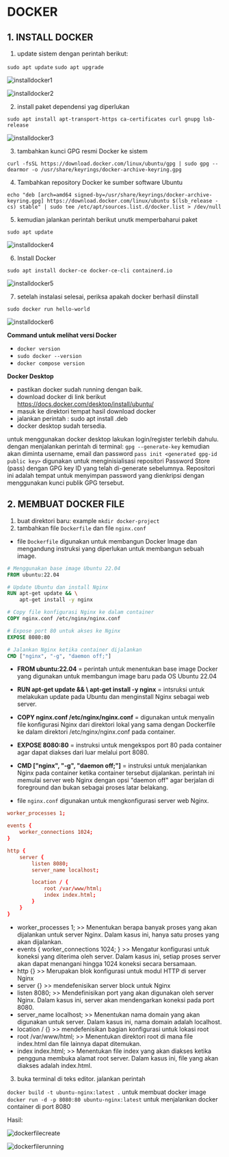 # DOCKER

## 1. INSTALL DOCKER

1. update sistem dengan perintah berikut:

```sudo apt update```
```sudo apt upgrade```

![installdocker1](https://user-images.githubusercontent.com/82355684/225030924-af818535-bbbf-4c4b-b37e-f66165a5bd21.png)

![installdocker2](https://user-images.githubusercontent.com/82355684/225030934-9ec36b30-fb9d-41fe-9987-39e3716c4569.png)

2. install paket dependensi yag diperlukan

```sudo apt install apt-transport-https ca-certificates curl gnupg lsb-release```

![installdocker3](https://user-images.githubusercontent.com/82355684/225030944-b914cb56-1e68-4547-a3a1-3740aa588925.png)

3. tambahkan kunci GPG resmi Docker ke sistem

```curl -fsSL https://download.docker.com/linux/ubuntu/gpg | sudo gpg --dearmor -o /usr/share/keyrings/docker-archive-keyring.gpg```

4. Tambahkan repository Docker ke sumber software Ubuntu

```echo "deb [arch=amd64 signed-by=/usr/share/keyrings/docker-archive-keyring.gpg] https://download.docker.com/linux/ubuntu $(lsb_release -cs) stable" | sudo tee /etc/apt/sources.list.d/docker.list > /dev/null```

5. kemudian jalankan perintah berikut unutk memperbaharui paket

```sudo apt update```

![installdocker4](https://user-images.githubusercontent.com/82355684/225030954-8af3aa99-6f44-4bc6-8267-ddba9f97ce4a.png)

6. Install Docker

```sudo apt install docker-ce docker-ce-cli containerd.io```

![installdocker5](https://user-images.githubusercontent.com/82355684/225030963-e596c8ed-89e2-4870-b3bd-7c9d544aecea.png)

7. setelah instalasi selesai, periksa apakah docker berhasil diinstall

```sudo docker run hello-world```

![installdocker6](https://user-images.githubusercontent.com/82355684/225030971-a86b25d0-e90d-4157-8c74-2333acedb371.png)

**Command untuk melihat versi Docker**
* ```docker version```
* ```sudo docker --version```
* ```docker compose version```

**Docker Desktop**
* pastikan docker sudah running dengan baik.
* download docker di link berikut https://docs.docker.com/desktop/install/ubuntu/
* masuk ke direktori tempat hasil download docker
* jalankan perintah : sudo apt install <namafiledocker>.deb
* docker desktop sudah tersedia.

untuk menggunakan docker desktop lakukan login/register terlebih dahulu. 
dengan menjalankan perintah di terminal:
```gpg --generate-key``` kemudian akan diminta username, email dan password
```pass init <generated gpg-id public key>``` digunakan untuk menginisialisasi repositori Password Store (pass) dengan GPG key ID yang telah di-generate sebelumnya. Repositori ini adalah tempat untuk menyimpan password yang dienkripsi dengan menggunakan kunci publik GPG tersebut.




## 2. MEMBUAT DOCKER FILE

1. buat direktori baru: example
```mkdir docker-project```
2. tambahkan file ```Dockerfile``` dan file ```nginx.conf```
* file ```Dockerfile``` digunakan untuk membangun Docker Image dan mengandung instruksi yang diperlukan untuk membangun sebuah image.

```Dockerfile
# Menggunakan base image Ubuntu 22.04
FROM ubuntu:22.04

# Update Ubuntu dan install Nginx
RUN apt-get update && \
    apt-get install -y nginx

# Copy file konfigurasi Nginx ke dalam container
COPY nginx.conf /etc/nginx/nginx.conf

# Expose port 80 untuk akses ke Nginx
EXPOSE 8080:80

# Jalankan Nginx ketika container dijalankan
CMD ["nginx", "-g", "daemon off;"]
```

* **FROM ubuntu:22.04** = perintah untuk menentukan base image Docker yang digunakan untuk membangun image baru pada OS Ubuntu 22.04
* **RUN apt-get update && \ apt-get install -y nginx** = intsruksi untuk melakukan update pada Ubuntu dan menginstall Nginx sebagai web server.
* **COPY nginx.conf /etc/nginx/nginx.conf** = digunakan untuk menyalin file konfigurasi Nginx dari direktori lokal yang sama dengan Dockerfile ke dalam direktori /etc/nginx/nginx.conf pada container.
* **EXPOSE 8080:80** = instruksi untuk mengekspos port 80 pada container agar dapat diakses dari luar melalui port 8080.
* **CMD ["nginx", "-g", "daemon off;"]** = instruksi untuk menjalankan Nginx pada container ketika container tersebut dijalankan. perintah ini memulai server web Nginx dengan opsi "daemon off" agar berjalan di foreground dan bukan sebagai proses latar belakang.

* file ```nginx.conf``` digunakan untuk mengkonfigurasi server web Nginx.

```nginx.conf
worker_processes 1;

events {
    worker_connections 1024;
}

http {
    server {
        listen 8080;
        server_name localhost;

        location / {
            root /var/www/html;
            index index.html;
        }
    }
}
```
* worker_processes 1; >> Menentukan berapa banyak proses yang akan dijalankan untuk server Nginx. Dalam kasus ini, hanya satu proses yang akan dijalankan.
* events { worker_connections 1024; } >> Mengatur konfigurasi untuk koneksi yang diterima oleh server. Dalam kasus ini, setiap proses server akan dapat menangani hingga 1024 koneksi secara bersamaan.
* http {} >> Merupakan blok konfigurasi untuk modul HTTP di server Nginx
* server {} >> mendefenisikan server block untuk Nginx
* listen 8080; >> Mendefinisikan port yang akan digunakan oleh server Nginx. Dalam kasus ini, server akan mendengarkan koneksi pada port 8080.
* server_name localhost; >> Menentukan nama domain yang akan digunakan untuk server. Dalam kasus ini, nama domain adalah localhost.
* location / {} >> mendefenisikan bagian konfigurasi untuk lokasi root
* root /var/www/html; >> Menentukan direktori root di mana file index.html dan file lainnya dapat ditemukan.
* index index.html; >> Menentukan file index yang akan diakses ketika pengguna membuka alamat root server. Dalam kasus ini, file yang akan diakses adalah index.html.

3. buka terminal di teks editor. jalankan perintah 

```docker build -t ubuntu-nginx:latest .``` untuk membuat docker image
```docker run -d -p 8080:80 ubuntu-nginx:latest``` untuk menjalankan docker container di port 8080

Hasil:

![dockerfilecreate](https://user-images.githubusercontent.com/82355684/225241437-45c5d9b3-73df-4c77-ae50-340f412ca219.png)

![dockerfilerunning](https://user-images.githubusercontent.com/82355684/225241447-ef63fed8-667d-4d28-bd52-4ad3d4c1195f.png)
